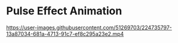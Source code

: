# Pulse Effect Animation

https://user-images.githubusercontent.com/51269703/224735797-13a87034-681a-4713-91c7-ef8c295a23e2.mp4

